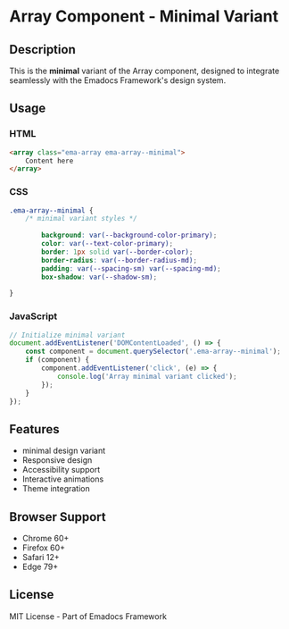 # Array Component - Minimal Variant

## Description
This is the **minimal** variant of the Array component, designed to integrate seamlessly with the Emadocs Framework's design system.

## Usage

### HTML
```html
<array class="ema-array ema-array--minimal">
    Content here
</array>
```

### CSS
```css
.ema-array--minimal {
    /* minimal variant styles */
    
        background: var(--background-color-primary);
        color: var(--text-color-primary);
        border: 1px solid var(--border-color);
        border-radius: var(--border-radius-md);
        padding: var(--spacing-sm) var(--spacing-md);
        box-shadow: var(--shadow-sm);
    
}
```

### JavaScript
```javascript
// Initialize minimal variant
document.addEventListener('DOMContentLoaded', () => {
    const component = document.querySelector('.ema-array--minimal');
    if (component) {
        component.addEventListener('click', (e) => {
            console.log('Array minimal variant clicked');
        });
    }
});
```

## Features
- minimal design variant
- Responsive design
- Accessibility support
- Interactive animations
- Theme integration

## Browser Support
- Chrome 60+
- Firefox 60+
- Safari 12+
- Edge 79+

## License
MIT License - Part of Emadocs Framework
